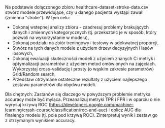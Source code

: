 Na podstawie dołączonego zbioru healthcare-dataset-stroke-data.csv stwórz modele przewidujące, czy u danego pacjenta wystąpi zawał (zmienna "stroke"). W tym celu:

- Dokonaj wstepnej analizy zbioru - zaadresuj problemy brakujących danych i zmiennych kategorycznych (tj. przekształć je w sposób, który pozwoli na wykorzystanie w modelu), 
- Dokonaj podziału na zbiór treningowy i testowy w adekwatnej proporcji,
- Stwórz na tych danych modele z użyciem drzew decyzyjnych i lasów losowych, 
- Dokonaj ewaluacji skuteczności modeli z użyciem znanych Ci metryk i optymalizacji parametrów z użyciem metod omówionych na zajęciach. Wykorzystaj cross-validację i prosty (o wąskim zakresie parametrów) Grid/Random search,
- Przedstaw otrzymane ostateczne rezultaty z użyciem najlepszego zestawu parametrów dla obydwu modeli.

Dla chętnych: Zastanów się dlaczego w powyższym problemie metryka accuracy może być myląca. Przeanalizuj metryki TPR i FPR i w oparciu o nie wyrysuj krzywą ROC (https://developers.google.com/machine-learning/crash-course/classification/roc-and-auc) i oblicz AUC dla finalengo modelu (tj. pole pod krzywą ROC).
Zinterpretuj wynik i zestaw go z otrzymanym wynikiem accuracy.
